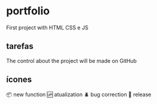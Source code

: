 # portfolio

First project with HTML CSS e JS

## tarefas

The control about the project will be made on GitHub

## ícones

:package: new function
:up: atualization
:beetle: bug correction
:checkered_flag: release
